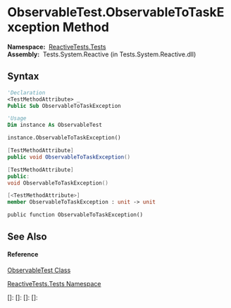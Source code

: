 # ObservableTest.ObservableToTaskException Method

**Namespace:**  [ReactiveTests.Tests](ReactiveTests.Tests\ReactiveTests.Tests.md)  
**Assembly:**  Tests.System.Reactive (in Tests.System.Reactive.dll)

## Syntax

```vb
'Declaration
<TestMethodAttribute> _
Public Sub ObservableToTaskException
```

```vb
'Usage
Dim instance As ObservableTest

instance.ObservableToTaskException()
```

```csharp
[TestMethodAttribute]
public void ObservableToTaskException()
```

```c++
[TestMethodAttribute]
public:
void ObservableToTaskException()
```

```fsharp
[<TestMethodAttribute>]
member ObservableToTaskException : unit -> unit 
```

```jscript
public function ObservableToTaskException()
```

## See Also

#### Reference

[ObservableTest Class](ObservableTest\ObservableTest.md)

[ReactiveTests.Tests Namespace](ReactiveTests.Tests\ReactiveTests.Tests.md)

[]: 
[]: 
[]: 
[]: 